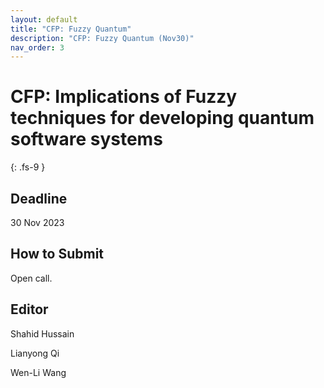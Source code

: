 ```yaml
---
layout: default
title: "CFP: Fuzzy Quantum"
description: "CFP: Fuzzy Quantum (Nov30)"
nav_order: 3
---
```


# CFP: Implications of Fuzzy techniques for developing quantum software systems
{: .fs-9 }

## Deadline

30 Nov 2023

## How to Submit

Open call.


## Editor

Shahid Hussain
 
Lianyong Qi
 
Wen-Li Wang
